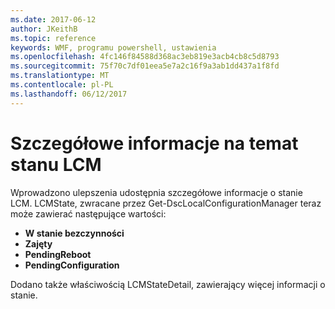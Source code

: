 ```yaml
---
ms.date: 2017-06-12
author: JKeithB
ms.topic: reference
keywords: WMF, programu powershell, ustawienia
ms.openlocfilehash: 4fc146f84588d368ac3eb819e3acb4cb8c5d8793
ms.sourcegitcommit: 75f70c7df01eea5e7a2c16f9a3ab1dd437a1f8fd
ms.translationtype: MT
ms.contentlocale: pl-PL
ms.lasthandoff: 06/12/2017
---
```

# <a name="detailed-information-about-lcm-state"></a>Szczegółowe informacje na temat stanu LCM

Wprowadzono ulepszenia udostępnia szczegółowe informacje o stanie LCM. LCMState, zwracane przez Get-DscLocalConfigurationManager teraz może zawierać następujące wartości:

* **W stanie bezczynności**
* **Zajęty**
* **PendingReboot**
* **PendingConfiguration**

Dodano także właściwością LCMStateDetail, zawierający więcej informacji o stanie.

